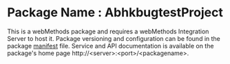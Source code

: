 # Package Name : AbhkbugtestProject
This is a webMethods package and requires a webMethods Integration Server to host it. Package versioning and configuration can be found in the package [manifest](./AbhkbugtestProject/manifest.v3) file. Service and API documentation is available on the package's home page http://&lt;server&gt;:&lt;port&gt;/&lt;packagename>.